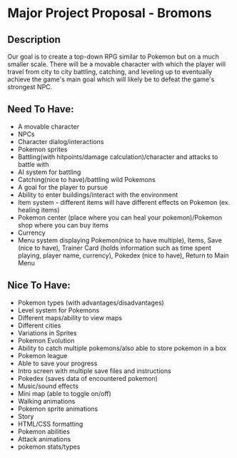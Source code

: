 # Major Project Proposal - Bromons

## Description
Our goal is to create a top-down RPG similar to Pokemon but on a much smaller scale. There will be a movable character with which the player will travel from city to city battling, catching, and leveling up to eventually achieve the game's main goal which will likely be to defeat the game's strongest NPC.

## Need To Have:
- A movable character
- NPCs
- Character dialog/interactions
- Pokemon sprites
- Battling(with hitpoints/damage calculation)/character and attacks to battle with
- AI system for battling
- Catching(nice to have)/battling wild Pokemons
- A goal for the player to pursue
- Ability to enter buildings/interact with the environment
- Item system - different items will have different effects on Pokemon (ex. healing items)
- Pokemon center (place where you can heal your pokemon)/Pokemon shop where you can buy items
- Currency
- Menu system displaying Pokemon(nice to have multiple), Items, Save (nice to have), Trainer Card (holds information such as time spent playing, player name, currency), Pokedex (nice to have), Return to Main Menu

## Nice To Have:
- Pokemon types (with advantages/disadvantages)
- Level system for Pokemons
- Different maps/ability to view maps
- Different cities
- Variations in Sprites
- Pokemon Evolution
- Ability to catch multiple pokemons/also able to store pokemon in a box
- Pokemon league
- Able to save your progress
- Intro screen with multiple save files and instructions
- Pokedex (saves data of encountered pokemon)
- Music/sound effects
- Mini map (able to toggle on/off)
- Walking animations
- Pokemon sprite animations
- Story
- HTML/CSS formatting
- Pokemon abilities
- Attack animations
- pokemon stats/types